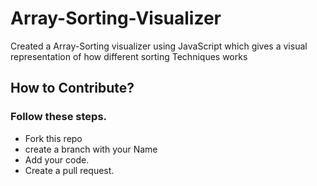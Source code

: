 # Array-Sorting-Visualizer
Created a Array-Sorting visualizer using JavaScript which gives a visual representation of how different sorting Techniques works


## How to Contribute?

### Follow these steps.

* Fork this repo
* create a branch with your Name
* Add your code.
* Create a pull request.
